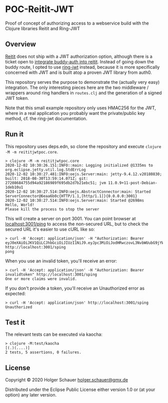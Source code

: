 # POC-Reitit-JWT

Proof of concept of authorizing access to a webservice build with the Clojure libraries Reitit and Ring-JWT

## Overview

[Reitit](https://github.com/metosin/reitit) does not ship with a JWT authorization option, although there is a ticket open to [integrate buddy-auth into reitit](https://github.com/metosin/reitit/issues/154). Instead of going down the buddy route, I opted to use [ring-jwt](https://github.com/ovotech/ring-jwt) instead, because it is more specifically concerned with JWT and is built atop a proven JWT library from auth0.

This repository serves the purpose to demonstrate the (actually very easy) integration. The only interesting pieces here are the two middleware / wrappers around ring handlers in `routes.clj` and the generation of a signed JWT token.

Note that this small example repository only uses HMAC256 for the JWT, where in a real application you probably want the private/public key method, cf. the ring-jwt documentation.

## Run it

This repository uses deps.edn, so clone the repository and execute `clojure -M -m reititjwtpoc.core`.

	> clojure -M -m reititjwtpoc.core
	2020-12-02 10:30:26.151:INFO::main: Logging initialized @1335ms to org.eclipse.jetty.util.log.StdErrLog
	2020-12-02 10:30:27.481:INFO:oejs.Server:main: jetty-9.4.12.v20180830; built: 2018-08-30T13:59:14.071Z; git: 27208684755d94a92186989f695db2d7b21ebc51; jvm 11.0.9+11-post-Debian-1deb10u1
	2020-12-02 10:30:27.514:INFO:oejs.AbstractConnector:main: Started ServerConnector@6eaa6b0c{HTTP/1.1,[http/1.1]}{0.0.0.0:3001}
	2020-12-02 10:30:27.514:INFO:oejs.Server:main: Started @2698ms
	Hello, World!
	Please kill the process to stop the server


This will create a server on port 3001. You can point browser at [localhost:3001/ping](http://localhost:3001/ping) to access the non-secured URL, but to check the secured URL it's easier to use cURL like so:

    > curl -H 'Accept: application/json' -H "Authorization: Bearer eyJ0eXAiOiJKV1QiLCJhbGciOiJIUzI1NiJ9.eyJpc3MiOiJodHRwczovL3NvbWUubG9jYWxob3N0L2lzc3VlciIsInVzZXIiOiJUZXN0ZXIifQ.naCn5dqpXLfIi2HCYhijbNAflt3Rkt4D6Jjo4IO_1RM" http://localhost:3001/sping
    pong

When you use an invalid token, you'll receive an error:

	> curl -H 'Accept: application/json' -H "Authorization: Bearer invalidtoken" http://localhost:3001/sping
	One or more claims were invalid.

If you don't provide a token, you'll receive an Unauthorized error as expected:

	> curl -H 'Accept: application/json' http://localhost:3001/sping
	Unauthorized


## Test it

The relevant tests can be executed via kaocha:

	> clojure -M:test/kaocha
	[(.)(....)]
	2 tests, 5 assertions, 0 failures.

## License

Copyright © 2020 Holger Schauer <holger.schauer@gmx.de>

Distributed under the Eclipse Public License either version 1.0 or (at your option) any later version.
